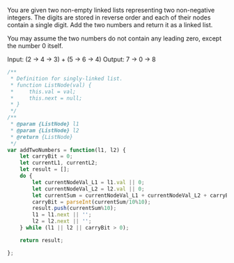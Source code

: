 You are given two non-empty linked lists representing two non-negative integers. The digits are stored in reverse order and each of their nodes contain a single digit. Add the two numbers and return it as a linked list.

You may assume the two numbers do not contain any leading zero, except the number 0 itself.

Input: (2 -> 4 -> 3) + (5 -> 6 -> 4)
Output: 7 -> 0 -> 8

```js
/**
 * Definition for singly-linked list.
 * function ListNode(val) {
 *     this.val = val;
 *     this.next = null;
 * }
 */
/**
 * @param {ListNode} l1
 * @param {ListNode} l2
 * @return {ListNode}
 */
var addTwoNumbers = function(l1, l2) {
    let carryBit = 0;
    let currentL1, currentL2;
    let result = [];
    do {
        let currentNodeVal_L1 = l1.val || 0;
        let currentNodeVal_L2 = l2.val || 0;
        let currentSum = currentNodeVal_L1 + currentNodeVal_L2 + carryBit;
        carryBit = parseInt(currentSum/10%10);
        result.push(currentSum%10);
        l1 = l1.next || '';
        l2 = l2.next || '';
    } while (l1 || l2 || carryBit > 0);

    return result;

};
```
